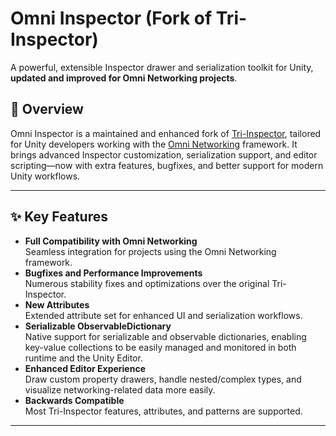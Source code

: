 # Omni Inspector (Fork of Tri-Inspector)

A powerful, extensible Inspector drawer and serialization toolkit for Unity, **updated and improved for Omni Networking projects**.

## 🚀 Overview

Omni Inspector is a maintained and enhanced fork of [Tri-Inspector](https://github.com/codewriter-packages/Tri-Inspector), tailored for Unity developers working with the [Omni Networking](https://github.com/seu-omni-networking-link) framework. It brings advanced Inspector customization, serialization support, and editor scripting—now with extra features, bugfixes, and better support for modern Unity workflows.

---

## ✨ **Key Features**

- **Full Compatibility with Omni Networking**  
  Seamless integration for projects using the Omni Networking framework.
- **Bugfixes and Performance Improvements**  
  Numerous stability fixes and optimizations over the original Tri-Inspector.
- **New Attributes**  
  Extended attribute set for enhanced UI and serialization workflows.
- **Serializable ObservableDictionary**  
  Native support for serializable and observable dictionaries, enabling key-value collections to be easily managed and monitored in both runtime and the Unity Editor.
- **Enhanced Editor Experience**  
  Draw custom property drawers, handle nested/complex types, and visualize networking-related data more easily.
- **Backwards Compatible**  
  Most Tri-Inspector features, attributes, and patterns are supported.

---
